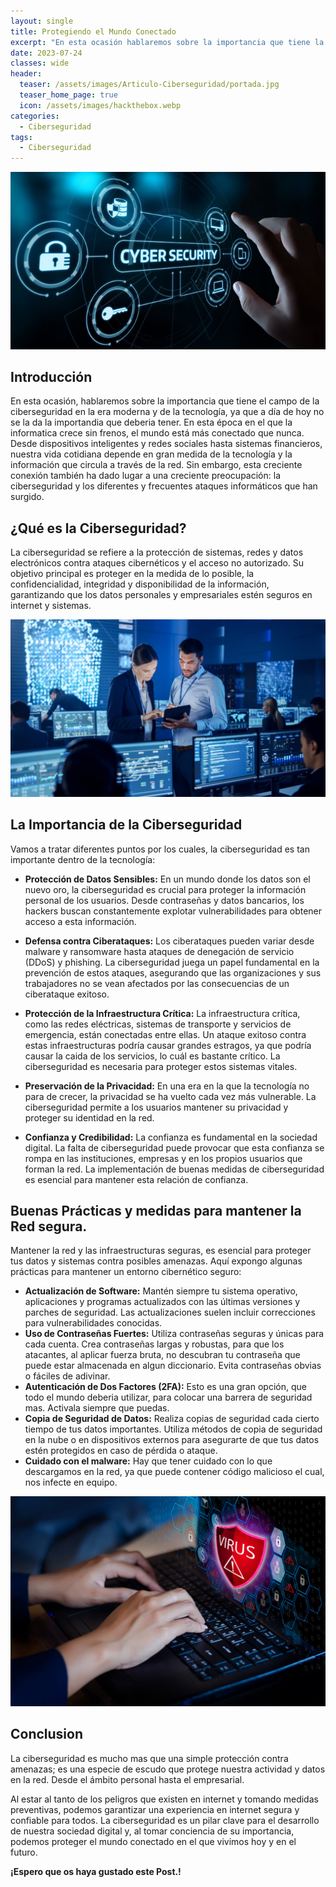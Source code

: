 ```yaml
---
layout: single
title: Protegiendo el Mundo Conectado
excerpt: "En esta ocasión hablaremos sobre la importancia que tiene la ciberseguridad en la era actual y diferentes aspectos sobre este tema tan interesante."
date: 2023-07-24
classes: wide
header:
  teaser: /assets/images/Articulo-Ciberseguridad/portada.jpg
  teaser_home_page: true
  icon: /assets/images/hackthebox.webp
categories:
  - Ciberseguridad
tags: 
  - Ciberseguridad
---
```


![](/assets/images/Articulo-Ciberseguridad/portada.jpg)



## Introducción

En esta ocasión, hablaremos sobre la importancia que tiene el campo de la ciberseguridad en la era moderna y de la tecnología, ya que a día de hoy no se la da la importandia que deberia tener.
En esta época en el que la informatica crece sin frenos, el mundo está más conectado que nunca. Desde dispositivos inteligentes y redes sociales hasta sistemas financieros, nuestra vida cotidiana depende en gran medida de la tecnología y la información que circula a través de la red. Sin embargo, esta creciente conexión también ha dado lugar a una creciente preocupación: la ciberseguridad y los diferentes y frecuentes ataques informáticos que han surgido.

## ¿Qué es la Ciberseguridad?

La ciberseguridad se refiere a la protección de sistemas, redes y datos electrónicos contra ataques cibernéticos y el acceso no autorizado. Su objetivo principal es proteger en la medida de lo posible, la confidencialidad, integridad y disponibilidad de la información, garantizando que los datos personales y empresariales estén seguros en internet y sistemas.

![](/assets/images/Articulo-Ciberseguridad/imagen2.jpeg)


## La Importancia de la Ciberseguridad

Vamos a tratar diferentes puntos por los cuales, la ciberseguridad es tan importante dentro de la tecnología:

- **Protección de Datos Sensibles:** En un mundo donde los datos son el nuevo oro, la ciberseguridad es crucial para proteger la información personal de los usuarios. Desde contraseñas y datos bancarios, los hackers buscan constantemente explotar vulnerabilidades para obtener acceso a esta información.

- **Defensa contra Ciberataques:** Los ciberataques pueden variar desde malware y ransomware hasta ataques de denegación de servicio (DDoS) y phishing. La ciberseguridad juega un papel fundamental en la prevención de estos ataques, asegurando que las organizaciones y sus trabajadores no se vean afectados por las consecuencias de un ciberataque exitoso.

- **Protección de la Infraestructura Crítica:** La infraestructura crítica, como las redes eléctricas, sistemas de transporte y servicios de emergencia, están conectadas entre ellas. Un ataque exitoso contra estas infraestructuras podría causar grandes estragos, ya que podría causar la caida de los servicios, lo cuál es bastante crítico. La ciberseguridad es necesaria para proteger estos sistemas vitales.

- **Preservación de la Privacidad:** En una era en la que la tecnología no para de crecer, la privacidad se ha vuelto cada vez más vulnerable. La ciberseguridad permite a los usuarios mantener su privacidad y proteger su identidad en la red.

- **Confianza y Credibilidad:** La confianza es fundamental en la sociedad digital. La falta de ciberseguridad puede provocar que esta confianza se rompa en las instituciones, empresas y en los propios usuarios que forman la red. La implementación de buenas medidas de ciberseguridad es esencial para mantener esta relación de confianza.

## Buenas Prácticas y medidas para mantener la Red segura.


Mantener la red y las infraestructuras seguras, es esencial para proteger tus datos y sistemas contra posibles amenazas. Aquí expongo algunas prácticas para mantener un entorno cibernético seguro:


- **Actualización de Software:** Mantén siempre tu sistema operativo, aplicaciones y programas actualizados con las últimas versiones y parches de seguridad. Las actualizaciones suelen incluir correcciones para vulnerabilidades conocidas.
- **Uso de Contraseñas Fuertes:** Utiliza contraseñas seguras y únicas para cada cuenta. Crea contraseñas largas y robustas, para que los atacantes, al aplicar fuerza bruta, no descubran tu contraseña que puede estar almacenada en algun diccionario. Evita contraseñas obvias o fáciles de adivinar.
- **Autenticación de Dos Factores (2FA):** Esto es una gran opción, que todo el mundo deberia utilizar, para colocar una barrera de seguridad mas. Activala siempre que puedas.
- **Copia de Seguridad de Datos:** Realiza copias de seguridad cada cierto tiempo de tus datos importantes. Utiliza métodos de copia de seguridad en la nube o en dispositivos externos para asegurarte de que tus datos estén protegidos en caso de pérdida o ataque.
- **Cuidado con el malware:** Hay que tener cuidado con lo que descargamos en la red, ya que puede contener código malicioso el cual, nos infecte en equipo.

![](/assets/images/Articulo-Ciberseguridad/virus-informatico.jpg)



## Conclusion

La ciberseguridad es mucho mas que una simple protección contra amenazas; es una especie de escudo que protege nuestra actividad y datos en la red. Desde el ámbito personal hasta el empresarial.

Al estar al tanto de los peligros que existen en internet y tomando medidas preventivas, podemos garantizar una experiencia en internet segura y confiable para todos. La ciberseguridad es un pilar clave para el desarrollo de nuestra sociedad digital y, al tomar conciencia de su importancia, podemos proteger el mundo conectado en el que vivimos hoy y en el futuro.


**¡Espero que os haya gustado este Post.!**

